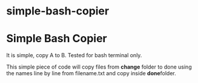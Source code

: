 # simple-bash-copier
<h1>Simple Bash Copier</h1>
It is simple, copy A to B. Tested for bash terminal only.

<p>
  This simple piece of code will copy files from <b>change</b> folder to done using the names line by line from filename.txt and copy inside <b>done</b>folder. 
</p>
